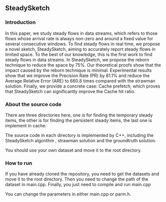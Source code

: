 ## SteadySketch

### Introduction

In this paper, we study steady flows in data streams, which refers to those flows whose arrival rate is always non-zero and around a fixed value for several consecutive windows. To find steady flows in real time, we propose a novel sketch, SteadySketch, aiming to accurately report steady flows in limited space. To the best of our knowledge, this is the first work to find steady flows in data streams. In SteadySketch, we propose the reborn technique to reduce the space by 75%. Our theoretical proofs show that the impact caused by the reborn technique is minimal. Experimental results show that we improve the Precision Rate (PR) by 81.1% and reduce the Average Relative Error (ARE) to 660.8 times compared with the strawman solution. Finally, we provide a concrete case: Cache prefetch, which proves that SteadySketch can significantly improve the Cache hit ratio.



### About the source code

There are three directories here, one is for finding the temporary steady items,  the other is for finding the persistent steady items, the last one is implement in cache.

The source code in each directory is implemented by C++, including the SteadySketch algorithm , strawman solution and the groundtruth solution.

You should use your own dataset and move it to the root directory.

### How to run

If you have already cloned the repository, you need to get the datasets and move it to the root directory. Then you need to change the path of the dataset in main.cpp. Finally, you just need to compile and run main.cpp

You can change the parameters in either main.cpp or parm.h.
